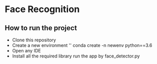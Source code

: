 # Face Recognition

## How to run the project
* Clone this repository
* Create a new environment 
        '<addr>' conda create -n newenv python==3.6
* Open any IDE
* Install all the required library run the app by face_detector.py
